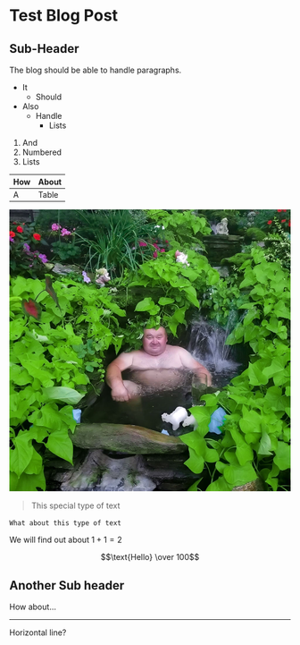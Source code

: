 # Test Blog Post

## Sub-Header

The blog should be able to handle paragraphs.

- It
  - Should
- Also
  - Handle
    - Lists

1. And
1. Numbered
1. Lists

| How | About |
| --- | ----- |
| A   | Table |

![An image](../data/image/pond_guy.jpg)

> This special type of text

    What about this type of text

We will find out about $1 + 1 = 2$

$$\text{Hello} \over 100$$

## Another Sub header

How about...

---

Horizontal line?
